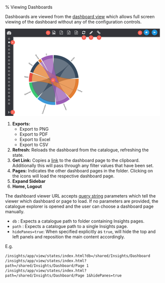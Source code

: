% Viewing Dashboards

Dashboards are viewed from the [dashboard view](/insights/app/states/view) which allows full screen viewing of the dashboard without any of the configuration controls.

![View Dashboard](../../images/dbViewer/dbViewer.png)

1. **Exports:**
	* Export to PNG
	* Export to PDF
	* Export to Excel
	* Export to CSV
2. **Refresh:** Reloads the dashboard from the catalogue, refreshing the state.
3. **Get Link:** Copies a [link](advanced-report-building.html#presentation-variables) to the dashboard page to the clipboard. Additionally this will pass through any filter values that have been set.
4. **Pages:** Indicates the other dashboard pages in the folder. Clicking on the icons will load the respective dashboard page.
5. **Expand Sidebar**
6. **Home, Logout**

The dashboard viewer URL accepts [query string](https://en.wikipedia.org/wiki/Query_string) parameters which tell the viewer which dashboard or page to load. If no parameters are provided, the catalogue explorer is opened and the user can choose a dashboard page manually.

* `db` : Expects a catalogue path to folder containing Insights pages.
* `path` : Expects a catalogue path to a single Insights page.
* `hidePanes=true`: When specified explicitly as `true`, will hide the top and left panels and reposition the main content accordingly.

E.g.

```
/insights/app/view/states/index.html?db=/shared/Insights/Dashboard
/insights/app/view/states/index.html?path=/shared/Insights/Dashboard/Page 1
/insights/app/view/states/index.html?path=/shared/Insights/Dashboard/Page 1&hidePanes=true
```
